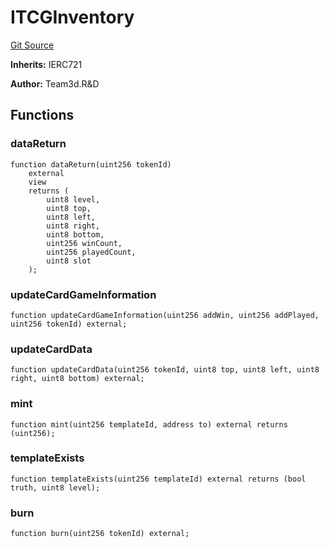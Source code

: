 # ITCGInventory
[Git Source](https://github.com//Team3dVidyaGames/Contracts/blob/0bc800507d4bc35f6cc402867d99cc2a2ee30957/src/contracts/interfaces/ITCGInventory.sol)

**Inherits:**
IERC721

**Author:**
Team3d.R&D


## Functions
### dataReturn


```solidity
function dataReturn(uint256 tokenId)
    external
    view
    returns (
        uint8 level,
        uint8 top,
        uint8 left,
        uint8 right,
        uint8 bottom,
        uint256 winCount,
        uint256 playedCount,
        uint8 slot
    );
```

### updateCardGameInformation


```solidity
function updateCardGameInformation(uint256 addWin, uint256 addPlayed, uint256 tokenId) external;
```

### updateCardData


```solidity
function updateCardData(uint256 tokenId, uint8 top, uint8 left, uint8 right, uint8 bottom) external;
```

### mint


```solidity
function mint(uint256 templateId, address to) external returns (uint256);
```

### templateExists


```solidity
function templateExists(uint256 templateId) external returns (bool truth, uint8 level);
```

### burn


```solidity
function burn(uint256 tokenId) external;
```

